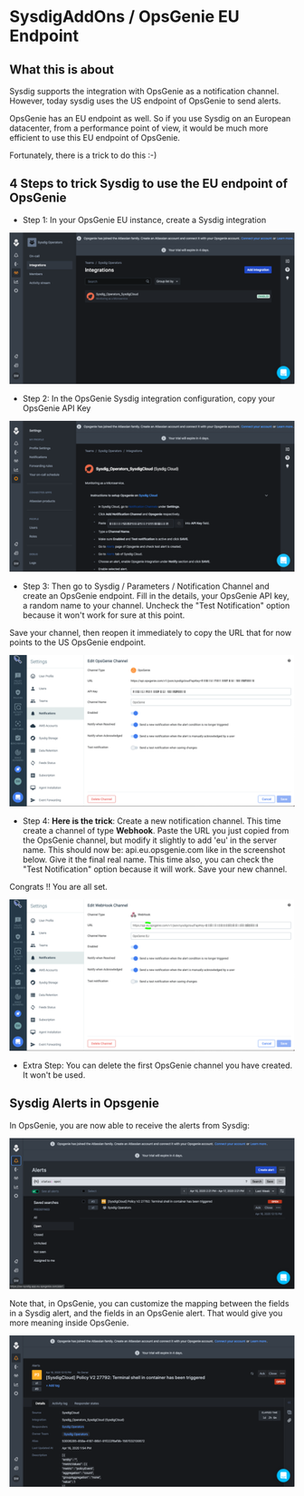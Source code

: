 # SysdigAddOns / OpsGenie EU Endpoint

## What this is about

Sysdig supports the integration with OpsGenie as a notification channel. However, today sysdig uses the US endpoint of OpsGenie to send alerts.

OpsGenie has an EU endpoint as well. So if you use Sysdig on an European datacenter, from a performance point of view, it would be much more efficient to use this EU endpoint of OpsGenie.

Fortunately, there is a trick to do this :-)

## 4 Steps to trick Sysdig to use the EU endpoint of OpsGenie


- Step 1: In your OpsGenie EU instance, create a Sysdig integration

![OpsGenie Sysdig Integration](images/OpsGenieCreateSysdigIntegration.png)

- Step 2: In the OpsGenie Sysdig integration configuration, copy your OpsGenie API Key

![OpsGenie API Key](images/OpsGenieGetAPIKey.png)
- Step 3: Then  go to Sysdig / Parameters / Notification Channel and create an OpsGenie endpoint. Fill in the details, your OpsGenie API key, a random name to your channel. Uncheck the "Test Notification" option because it won't work for sure at this point.

Save your channel, then reopen it immediately to copy the URL that for now points to the US OpsGenie endpoint.

![Sysdig OpsGenie Channel](images/SysdigCreateOpsGenieChannel.png)

- Step 4: **Here is the trick**: Create a new notification channel. This time create a channel of type **Webhook**. Paste the URL you just copied from the OpsGenie channel, but modify it slightly to add 'eu' in the server name. This should now be: api.eu.opsgenie.com like in the screenshot below. Give it the final real name. This time also, you can check the "Test Notification" option because it will work. Save your new channel.

Congrats !! You are all set.

![Sysdig Webhook Channel](images/SysdigCreateWebhookChannel.png)

- Extra Step: You can delete the first OpsGenie channel you have created. It won't be used.

## Sysdig Alerts in Opsgenie

In OpsGenie, you are now able to receive the alerts from Sysdig:

![Sysdig Alert](images/OpsGenieSysdigAlert.png)

Note that, in OpsGenie, you can customize the mapping between the fields in a Sysdig alert, and the fields in an OpsGenie alert. That would give you more meaning inside OpsGenie.

![Sysdig Alert Details](images/OpsGenieSysdigAlertDetails.png)
